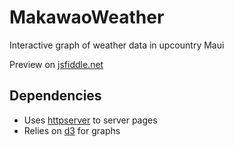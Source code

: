 # MakawaoWeather
Interactive graph of weather data in upcountry Maui

Preview on [jsfiddle.net](http://jsfiddle.net/qr7kr745/embedded/result,js,html/)

## Dependencies
  - Uses [httpserver](https://github.com/indexzero/http-server) to server pages
  - Relies on [d3](https://github.com/d3/d3) for graphs
    
